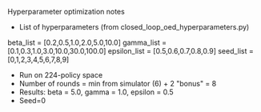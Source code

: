 Hyperparameter optimization notes

- List of hyperparameters (from closed_loop_oed_hyperparameters.py)

beta_list = [0.2,0.5,1.0,2.0,5.0,10.0]
gamma_list = [0.1,0.3,1.0,3.0,10.0,30.0,100.0]
epsilon_list = [0.5,0.6,0.7,0.8,0.9]
seed_list = [0,1,2,3,4,5,6,7,8,9]

- Run on 224-policy space
- Number of rounds = min from simulator (6) + 2 "bonus" = 8
- Results: beta = 5.0, gamma = 1.0, epsilon = 0.5
- Seed=0